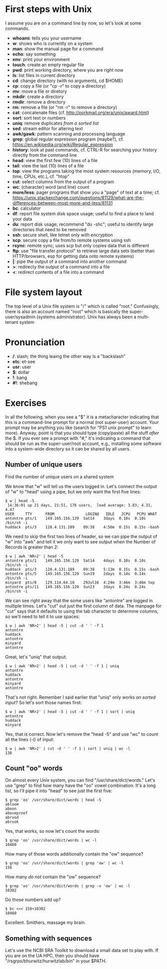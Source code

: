 # First steps with Unix

I assume you are on a command line by now, so let's look at some commands.

* **whoami**: tells you your username
* **w**: shows who is currently on a system
* **man**: show the manual page for a command
* **echo**: say something
* **env**: print your environment
* **touch**: create an empty regular file
* **pwd**: print working directory, where you are right now
* **ls**: list files in current directory
* **cd**: change directory (with no arguments, cd $HOME)
* **cp**: copy a file (or "cp -r" to copy a directory)
* **mv**: move a file or diretory
* **mkdir**: create a directory
* **rmdir**: remove a directory
* **rm**: remove a file (or "rm -r" to remove a directory)
* **cat**: concatenate files (cf. http://porkmail.org/era/unix/award.html)
* **sort**: sort text or numbers
* **uniq**: remove duplicates *from a sorted list*
* **sed**: stream editor for altering text
* **awk/gawk**: pattern scanning and processing language
* **grep**: global regular expression program (maybe?), cf. https://en.wikipedia.org/wiki/Regular_expression
* **history**: look at past commands, cf. CTRL-R for searching your history directly from the command line
* **head**: view the first few (10) lines of a file
* **tail**: view the last (10) lines of a file
* **top**: view the programs taking the most system resources (memory, I/O, time, CPUs, etc.), cf. "htop"
* **cut**: select columns from the output of a program
* **wc**: (character) word (and line) count
* **more/less**: pager programs that show you a "page" of text at a time; cf. https://unix.stackexchange.com/questions/81129/what-are-the-differences-between-most-more-and-less/81131
* **bc**: calculator
* **df**: report file system disk space usage; useful to find a place to land your data
* **du**: report disk usage; recommend "du -shc"; useful to identify large directories that need to be removed
* **ssh**: secure shell, like telnet only with encryption
* **scp**: secure copy a file from/to remote systems using ssh
* **rsync**: remote sync; uses scp but only copies data that is different
* **ftp**: use "file transfer protocol" to retrieve large data sets (better than HTTP/browsers, esp for getting data onto remote systems)
* **|**: pipe the output of a command into another command
* **>**: redirecty the output of a command into a file
* **<**: redirect contents of a file into a command

# File system layout

The top level of a Unix file system is "/" which is called "root."  Confusingly, there is also an account named "root" which is basically the super-user/sysadmin (systems administrator).  Unix has always been a multi-tenant system

# Pronunciation

* **/**: slash; the thing leaing the other way is a "backslash"
* **etc**: et-see
* **usr**: user
* **$**: dollar
* **!**: bang
* **#!**: shebang

# Exercises

In all the following, when you see a "$" it is a metacharacter indicating that this is a command-line prompt for a normal (not super-user) account.  Your prompt may be anything you like (search for "PS1 unix prompt" to learn more).  Anyway, point is that you should type (copy/paste) all the stuff *after* the $.  If you ever see a prompt with "#," it's indicating a command that should be run as the super-user/root account, e.g., installing some software into a system-wide directory so it can be shared by all users.

## Number of unique users

Find the number of unique users on a shared system

We know that "w" will tell us the users logged in.  Let's connect the output of "w" to "head" using a pipe, but we only want the first five lines:

```
$ w | head -5
 14:36:01 up 21 days, 21:51, 176 users,  load average: 3.83, 4.31, 4.47
USER     TTY      FROM              LOGIN@   IDLE   JCPU   PCPU WHAT
antontre pts/1    149.165.156.129  Sat14    3days  0.10s  0.10s /bin/sh -i
huddack  pts/3    128.4.131.189    09:38    4:56m  0.15s  0.15s -bash
```

We need to skip the first two lines of header, so we can pipe the output of "w" into "awk" and tell it we only want to see output when the Number of Records is greater than 2:

```
$ w | awk 'NR>2' | head -5
antontre pts/1    149.165.156.129  Sat14    4days  0.10s  0.10s /bin/sh -i
huddack  pts/3    128.4.131.189    09:38    5:13m  0.15s  0.15s -bash
antontre pts/5    149.165.156.129  Sun19    2days  0.14s  0.14s /bin/sh -i
minyard  pts/8    129.114.64.18    29Jul16  4:24m  3:46m  3:46m top
antontre pts/11   149.165.156.129  Sun23    2days  0.24s  0.24s /bin/sh -i
```

We can see right away that the some users like "antontre" are logged in multiple times.  Let's "cut" out just the first column of data.  The manpage for "cut" says that it defaults to using the tab character to determine columns, so we'll need to tell it to use spaces:

```
$ w | awk 'NR>2' | head -5 | cut -d ' ' -f 1
antontre
huddack
antontre
minyard
antontre
```

Great, let's "uniq" that output:

```
$ w | awk 'NR>2' | head -5 | cut -d ' ' -f 1 | uniq
antontre
huddack
antontre
minyard
antontre
```

That's not right.  Remember I said earlier that "uniq" only works *on sorted input*?  So let's sort those names first:

```
$ w | awk 'NR>2' | head -5 | cut -d ' ' -f 1 | sort | uniq
antontre
huddack
minyard
```

Yes, that is correct.  Now let's remove the "head -5" and use "wc" to count all the lines (-l) of input:

```
$ w | awk 'NR>2' | cut -d ' ' -f 1 | sort | uniq | wc -l
138
```

## Count "oo" words

On almost every Unix system, you can find "/usr/share/dict/words."  Let's use "grep" to find how many have the "oo" vowel combination.  It's a long list, so I'll pipe it into "head" to see just the first five:

```
$ grep 'oo' /usr/share/dict/words | head -5
abloom
aboon
aboveproof
abrood
abrook
```

Yes, that works, so now let's count the words:

```
$ grep 'oo' /usr/share/dict/words | wc -l
10460
```

How many of those words additionally contain the "ow" sequence?

```
$ grep 'oo' /usr/share/dict/words | grep 'ow' | wc -l
158
```

How many *do not* contain the "ow" sequence?

```
$ grep 'oo' /usr/share/dict/words | grep -v 'ow' | wc -l
10302
```

Do those numbers add up?

```
$ bc <<< 158+10302
10460
```

Excellent.  Smithers, massage my brain.

## Something with sequences

Let's use the NCBI SRA Toolkit to download a small data set to play with.  If you are on the UA HPC, then you should have "/rsgrps/bhurwitz/hurwitzlab/bin" in your $PATH.